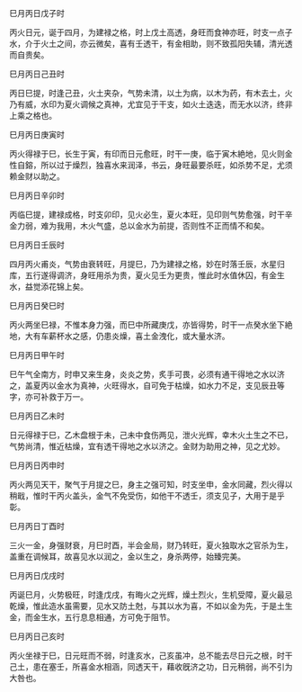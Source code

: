 巳月丙日戊子时

丙火日元，诞于四月，为建禄之格，时上戊土高透，身旺而食神亦旺，时支一点子水，介于火土之间，亦云微矣，喜有壬透干，有金相助，则不致孤阳失辅，清光透而自贵矣。

巳月丙日己丑时

丙日巳提，时逢己丑，火土夹杂，气势未清，以土为病，以木为药，有木去土，火乃有威，水印为夏火调候之真神，尤宜见于干支，如火土迭迭，而无水以济，终非上乘之格也。

巳月丙日庚寅时

丙火得禄于巳，长生于寅，有印而日元愈旺，时干一庚，临于寅木絶地，见火则金性自鎔，所以过于燥烈，独喜水来润泽，书云，身旺最要杀旺，如杀势不足，尤须赖金财以助之。

巳月丙日辛卯时

丙临巳提，建禄成格，时支卯印，见火必生，夏火本旺，见印则气势愈强，时干辛金力弱，难为我用，木火气盛，总以金水为前提，否则性不正而情不和矣。

巳月丙日壬辰时

四月丙火甫炎，气势由衰转旺，月提巳，乃为建禄之格，妙在时落壬辰，水星归库，五行遂得调济，身旺用杀为贵，夏火见壬为更贵，惟此时水值休囚，有金生水，益觉添花锦上矣。

巳月丙日癸巳时

丙火两坐巳禄，不惟本身力强，而巳中所藏庚戊，亦皆得势，时干一点癸水坐下絶地，大有车薪杯水之感，仍患炎燥，喜土金洩化，或大量水济。

巳月丙日甲午时

巳午气全南方，时申又来生身，炎炎之势，炙手可畏，必须有通干得地之水以济之，盖夏丙以金水为真神，火旺得水，自可免于枯燥，如水力不足，支见辰丑等字，亦可补救于万一。

巳月丙日乙未时

日元得禄于巳，乙木盘根于未，己未中食伤两见，泄火光辉，幸木火土生之不已，气势尚清，惟近枯燥，宜有透干得地之水以济之。金财为助用之神，见之尤妙。

巳月丙日丙申时

丙火两见天干，聚气于月提之巳，身主之强可知，时支坐申，金水同藏，烈火得以稍戢，惟时干丙火盖头，金气不免受伤，如他干不透壬，须支见子，大用于是乎彰。

巳月丙日丁酉时

三火一金，身强财衰，月巳时酉，半会金局，财乃转旺，夏火独取水之官杀为生，盖重在调候耳，故喜见水以润之，金以生之，身杀两停，始臻完美。

巳月丙日戊戌时

丙诞巳月，火势极旺，时逢戊戌，有晦火之光辉，燥土烈火，生机受障，夏火最忌乾燥，惟此造水虽需要，见水又防土尅，与其以水为喜，不如以金为先，于是土生金，而金生水，五行息息相通，方可免于阻节。

巳月丙日己亥时

丙火坐禄于巳，日元旺而不弱，时逢亥水，己亥虽冲，总不能去尽日元之根，时干己土，患在塞壬，所喜金水相涵，同透天干，藉收旣济之功，日元稍弱，尚不引为大咎也。

